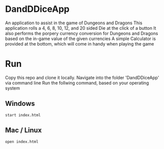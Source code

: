 # DandDDiceApp

An application to assist in the game of Dungeons and Dragons 
This application rolls a 4, 6, 8, 10, 12, and 20 sided Die at the click of a button
It also performs the porpery currency conversion for Dungeons and Dragons based on the in-game value of the given currencies 
A simple Calculator is provided at the bottom, which will come in handy when playing the game 

# Run

Copy this repo and clone it locally. Navigate into the folder 'DandDDiceApp' via command line
Run the follwing command, based on your operating system

## Windows 

``start index.html``

## Mac / Linux 

``open index.html``
